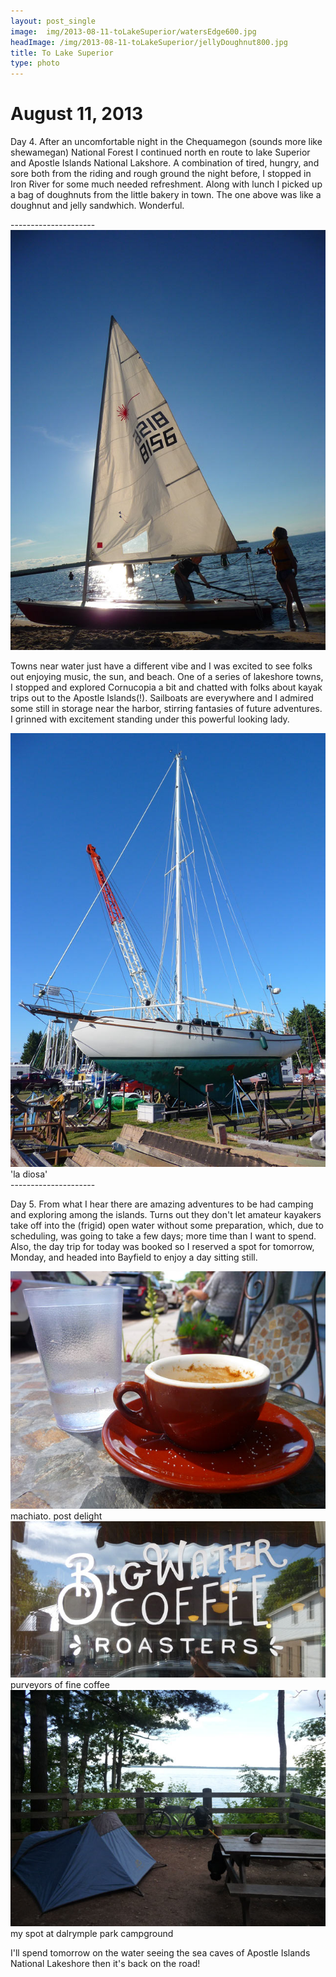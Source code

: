 ```yaml
---
layout: post_single
image: 	img/2013-08-11-toLakeSuperior/watersEdge600.jpg
headImage: /img/2013-08-11-toLakeSuperior/jellyDoughnut800.jpg
title: To Lake Superior
type: photo
---
```


August 11, 2013
=================

Day 4. After an uncomfortable night in the Chequamegon (sounds more like shewamegan) National Forest 
I continued north en route to lake Superior and Apostle Islands National Lakshore. A 
combination of tired, hungry, and sore both from the riding and rough ground the night before, 
I stopped in Iron River for some much needed refreshment. Along with lunch I picked up a bag
of doughnuts from the little bakery in town. The one above was like a doughnut and jelly sandwhich.
Wonderful.

<div class="divider">---------------------</div>

<div class="img">
	<img src="/img/2013-08-11-toLakeSuperior/justLanded.jpg"/>
</div>

Towns near water just have a different vibe and I was excited to see folks out enjoying music, 
the sun, and beach. One of a series of lakeshore towns, I stopped and explored Cornucopia a bit and chatted 
with folks about kayak trips out to the Apostle Islands(!). Sailboats are everywhere and I 
admired some still in storage near the harbor, stirring fantasies of future adventures. I 
grinned with excitement standing under this powerful looking lady.

<div class="img">
	<img src="/img/2013-08-11-toLakeSuperior/laDiosa.jpg"/>
	<div class="caption">'la diosa'</div>
</div>

<div class="divider">---------------------</div>

Day 5. From what I hear there are amazing adventures to be had camping and exploring among the islands.
Turns out they don't let amateur kayakers take off into the (frigid) open water without some preparation, 
which, due to scheduling, was going to take a few days; more time than I want to spend. 
Also, the day trip for today was booked so I reserved a spot for tomorrow, Monday, and headed 
into Bayfield to enjoy a day sitting still. 

<div class="img">
	<img src="/img/2013-08-11-toLakeSuperior/machiato.jpg"/>
	<div class="caption">machiato. post delight</div>
</div>

<div class="img">
	<img src="/img/2013-08-11-toLakeSuperior/bigWaterBayfield.jpg"/>
	<div class="caption">purveyors of fine coffee</div>
</div>

<div class="img">
	<img src="/img/2013-08-11-toLakeSuperior/dalrympleLakeView.jpg"/>
	<div class="caption">my spot at dalrymple park campground</div>
</div>

I'll spend tomorrow on the water seeing the sea caves of Apostle Islands National Lakeshore 
then it's back on the road!



